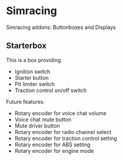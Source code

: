 # Simracing
Simracing addons: Buttonboxes and Displays 

## Starterbox
This is a box providing 

* Ignition switch
* Starter button
* Pit limiter switch
* Traction control on/off switch

Future features:
* Rotary encoder for voice chat volume
* Voice chat mute button
* Mute driver button
* Rotary encoder for radio channel select
* Rotary encoder for traction control setting
* Rotary encoder for ABS setting
* Rotary encoder for engine mode
